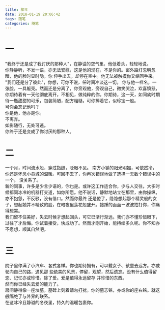 ```yaml
---
title: 那年
date: 2018-01-19 20:06:42
tags: 随笔
categories: 随笔
---
```


# 一

"我终于还是成了我讨厌的那种人"，在静谥的空气里，他低着头，轻轻地说。    
你静静听，不发一语，亦无法安慰，这是他的现在，不是你的。窗外路灯忽明忽暗，他的脸时显时隐，你 伸手出去，却停在空中。他无法被触摸你又缩回手来。  
"我们还是分了彼此"，你想，可你不说，任时间冲淡这一切。  <!-- more -->
你与他一样名，一张脸，一具躯壳。然而还是分离了，你旁观他，旁观自己，微笑哭泣，欢喜愤怒，你期待着有一天他彻底离开，不相见，做纯粹的你。你期待，这一天，如同幼时期待一瓶甜甜的可乐，包装简陋，配方粗糙，可你捧着它，似珍宝一般。  
可你会忘记他吗？  
你是他，他亦是你。  
不离弃。  
如影随行，无处可逃。  
你终于还是变成了你讨厌的那种人。  
# 二
一个月，时间流水般，穿过指缝，眨眼不见。 南方小镇的阳光明媚，可依然冷，你还是怀念小县城的温暖。可回不去了，你再次错误地做了选择一无数个错误中的一个。 没关系了。  
新的同事，许多是少言少语的，你也是。或许这工作适合你，少与人交往，大多时候都同冰冷的机器打交道，如你所愿。他不说话，静默地站立在那里，由你操纵，亦不抱怨，不反驳，没有借口。然而你最终 还是倦了，隐隐想起那个精灵般的女子，想起她并不精致的脸，在暗夜里莲花般盛开。接踵的画面ㄧ波波拍打你，你痛得想哭。  
我们留不住美好，失去时候才想起回头，可它已渐行渐远。我们亦不懂珍惜眼下，过往了才后悔。你试着接受，快成功了。然而才刚开始，能持续多久呢。你不知亦不愿想，顺其自然吧。  
# 三 
院子里停满了小汽车、各式各样。你也期待拥有，可以载女子、孩童去远方。亦或驶向自己的路，遇见那 些绝美的风景，停留，观望，然后遗忘。没有什么值得留恋、记忆亦或珍惜。除了爱。爱是值得永远留存 并珍惜的东西。   
然而你已经失去爱的能力了。   
房间静得像一座坟墓，墓碑上刻着请勿打扰。你的墓志铭，亦或你的座右铭。就这般隔绝了与外界的联系。   
在这冰冷且静谥的冬夜里，持久的温暖包裹你。  

